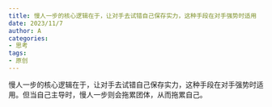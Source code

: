 ```yaml
---
title: 慢人一步的核心逻辑在于，让对手去试错自己保存实力，这种手段在对手强势时适用
date: 2023/11/7
author: A
categories:
- 思考
tags:
- 原创
---
```


慢人一步的核心逻辑在于，让对手去试错自己保存实力，这种手段在对手强势时适用。但当自己主导时，慢人一步则会拖累团体，从而拖累自己。